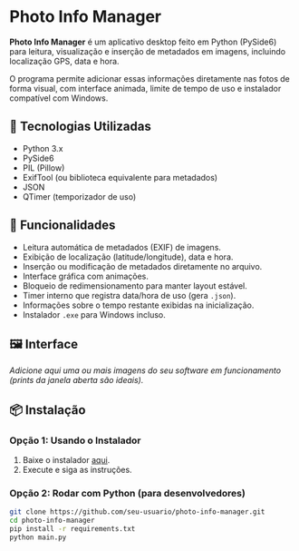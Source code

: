 # Photo Info Manager

**Photo Info Manager** é um aplicativo desktop feito em Python (PySide6) para leitura, visualização e inserção de metadados em imagens, incluindo localização GPS, data e hora.

O programa permite adicionar essas informações diretamente nas fotos de forma visual, com interface animada, limite de tempo de uso e instalador compatível com Windows.

## 🧰 Tecnologias Utilizadas

- Python 3.x
- PySide6
- PIL (Pillow)
- ExifTool (ou biblioteca equivalente para metadados)
- JSON
- QTimer (temporizador de uso)

## 🎯 Funcionalidades

- Leitura automática de metadados (EXIF) de imagens.
- Exibição de localização (latitude/longitude), data e hora.
- Inserção ou modificação de metadados diretamente no arquivo.
- Interface gráfica com animações.
- Bloqueio de redimensionamento para manter layout estável.
- Timer interno que registra data/hora de uso (gera `.json`).
- Informações sobre o tempo restante exibidas na inicialização.
- Instalador `.exe` para Windows incluso.

## 🖼️ Interface

*Adicione aqui uma ou mais imagens do seu software em funcionamento (prints da janela aberta são ideais).*

## 📦 Instalação

### Opção 1: Usando o Instalador
1. Baixe o instalador [aqui](link-para-o-arquivo).
2. Execute e siga as instruções.

### Opção 2: Rodar com Python (para desenvolvedores)
```bash
git clone https://github.com/seu-usuario/photo-info-manager.git
cd photo-info-manager
pip install -r requirements.txt
python main.py
